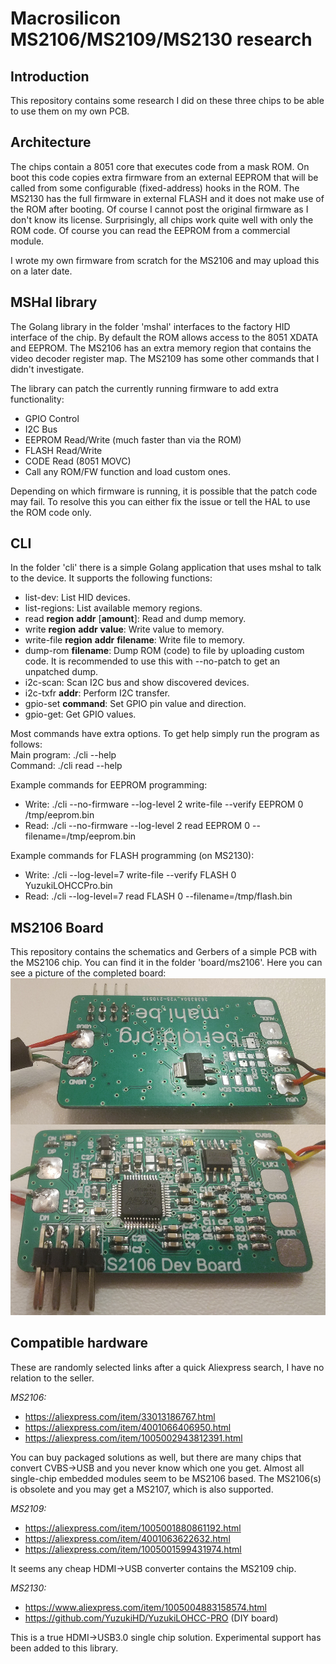 # Macrosilicon MS2106/MS2109/MS2130 research
## Introduction
This repository contains some research I did on these three chips to be able to use them on my own PCB.

## Architecture
The chips contain a 8051 core that executes code from a mask ROM. On boot this code copies extra firmware from an external EEPROM that will be called from some configurable (fixed-address) hooks in the ROM. The MS2130 has the full firmware in external FLASH and it does not make use of the ROM after booting. Of course I cannot post the original firmware as I don't know its license. Surprisingly, all chips work quite well with only the ROM code. Of course you can read the EEPROM from a commercial module.

I wrote my own firmware from scratch for the MS2106 and may upload this on a later date.

## MSHal library
The Golang library in the folder 'mshal' interfaces to the factory HID interface of the chip. By default the ROM allows access to the 8051 XDATA and EEPROM. The MS2106 has an extra memory region that contains the video decoder register map. The MS2109 has some other commands that I didn't investigate.

The library can patch the currently running firmware to add extra functionality:

 - GPIO Control
 - I2C Bus
 - EEPROM Read/Write (much faster than via the ROM)
 - FLASH Read/Write
 - CODE Read (8051 MOVC)
 - Call any ROM/FW function and load custom ones.
 
Depending on which firmware is running, it is possible that the patch code may fail. To resolve this you can either fix the issue or tell the HAL to use the ROM code only.

## CLI
In the folder 'cli' there is a simple Golang application that uses mshal to talk to the device. It supports the following functions:

- list-dev: List HID devices.
- list-regions: List available memory regions.
-  read **region** **addr** [**amount**]: Read and dump memory.
-  write **region** **addr** **value**: Write value to memory.
- write-file **region** **addr** **filename**: Write file to memory.
-  dump-rom **filename**: Dump ROM (code) to file by uploading custom code. It is recommended to use this with --no-patch to get an unpatched dump.
- i2c-scan: Scan I2C bus and show discovered devices.
-  i2c-txfr **addr**: Perform I2C transfer.
- gpio-set **command**: Set GPIO pin value and direction.
- gpio-get: Get GPIO values.

Most commands have extra options. To get help simply run the program as follows:  
Main program: ./cli --help  
Command: ./cli read --help  

Example commands for EEPROM programming:

 - Write: ./cli --no-firmware --log-level 2 write-file --verify EEPROM 0 /tmp/eeprom.bin
 - Read: ./cli --no-firmware --log-level 2 read EEPROM 0 --filename=/tmp/eeprom.bin

Example commands for FLASH programming (on MS2130):

 - Write: ./cli --log-level=7 write-file --verify FLASH 0 YuzukiLOHCCPro.bin
 - Read: ./cli --log-level=7 read FLASH 0 --filename=/tmp/flash.bin

## MS2106 Board

This repository contains the schematics and Gerbers of a simple PCB with the MS2106 chip. You can find it in the folder 'board/ms2106'. Here you can see a picture of the completed board:
![MS2106 Dev Board](https://raw.githubusercontent.com/BertoldVdb/ms-tools/main/board/ms2106/Image.jpg)

## Compatible hardware
These are randomly selected links after a quick Aliexpress search, I have no relation to the seller.  

*MS2106:*

- https://aliexpress.com/item/33013186767.html
- https://aliexpress.com/item/4001066406950.html
- https://aliexpress.com/item/1005002943812391.html

You can buy packaged solutions as well, but there are many chips that convert CVBS->USB and you never know which one you get. Almost all single-chip embedded modules seem to be MS2106 based. The MS2106(s) is obsolete and you may get a MS2107, which is also supported.

*MS2109:*

- https://aliexpress.com/item/1005001880861192.html
- https://aliexpress.com/item/4001063622632.html
- https://aliexpress.com/item/1005001599431974.html

It seems any cheap HDMI->USB converter contains the MS2109 chip. 

*MS2130:*

- https://www.aliexpress.com/item/1005004883158574.html
- https://github.com/YuzukiHD/YuzukiLOHCC-PRO (DIY board)

This is a true HDMI->USB3.0 single chip solution. Experimental support has been added to this library.



